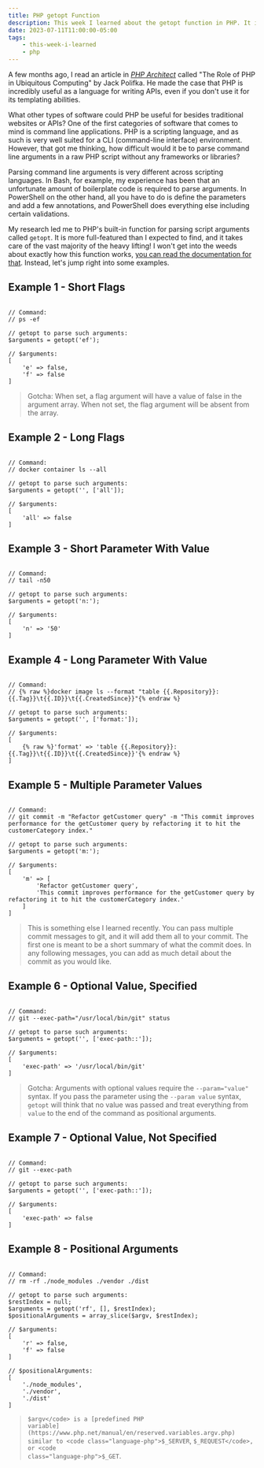 ```yaml
---
title: PHP getopt Function
description: This week I learned about the getopt function in PHP. It is used to parse the arguments passed to a PHP script when run from the command line.
date: 2023-07-11T11:00:00-05:00
tags:
    - this-week-i-learned
    - php
---
```

A few months ago, I read an article in <em><a href="https://www.phparch.com/magazine/">PHP Architect</a></em> called "The Role of PHP in Ubiquitous Computing" by Jack Polifka. He made the case that PHP is incredibly useful as a language for writing APIs, even if you don't use it for its templating abilities.

What other types of software could PHP be useful for besides traditional websites or APIs? One of the first categories of software that comes to mind is command line applications. PHP is a scripting language, and as such is very well suited for a CLI (command-line interface) environment. However, that got me thinking, how difficult would it be to parse command line arguments in a raw PHP script without any frameworks or libraries?

Parsing command line arguments is very different across scripting languages. In Bash, for example, my experience has been that an unfortunate amount of boilerplate code is required to parse arguments. In PowerShell on the other hand, all you have to do is define the parameters and add a few annotations, and PowerShell does everything else including certain validations.

My research led me to PHP's built-in function for parsing script arguments called <code class="language-php">getopt</code>. It is more full-featured than I expected to find, and it takes care of the vast majority of the heavy lifting! I won't get into the weeds about exactly how this function works, <a href="https://www.php.net/manual/en/function.getopt.php">you can read the documentation for that</a>. Instead, let's jump right into some examples.

## Example 1 - Short Flags
<pre class="codeWrapper"><code class="language-php">
// Command:
// ps -ef

// getopt to parse such arguments:
$arguments = getopt('ef');

// $arguments:
[
    'e' => false,
    'f' => false
]
</code></pre>

> Gotcha: When set, a flag argument will have a value of false in the argument array. When not set, the flag argument will be absent from the array.

## Example 2 - Long Flags
<pre class="codeWrapper"><code class="language-php">
// Command:
// docker container ls --all

// getopt to parse such arguments:
$arguments = getopt('', ['all']);

// $arguments:
[
    'all' => false
]
</code></pre>

## Example 3 - Short Parameter With Value
<pre class="codeWrapper"><code class="language-php">
// Command:
// tail -n50

// getopt to parse such arguments:
$arguments = getopt('n:');

// $arguments:
[
    'n' => '50'
]
</code></pre>

## Example 4 - Long Parameter With Value
<pre class="codeWrapper"><code class="language-php">
// Command:
// {% raw %}docker image ls --format "table {{.Repository}}:{{.Tag}}\t{{.ID}}\t{{.CreatedSince}}"{% endraw %}

// getopt to parse such arguments:
$arguments = getopt('', ['format:']);

// $arguments:
[
    {% raw %}'format' => 'table {{.Repository}}:{{.Tag}}\t{{.ID}}\t{{.CreatedSince}}'{% endraw %}
]
</code></pre>

## Example 5 - Multiple Parameter Values
<pre class="codeWrapper"><code class="language-php">
// Command:
// git commit -m "Refactor getCustomer query" -m "This commit improves performance for the getCustomer query by refactoring it to hit the customerCategory index."

// getopt to parse such arguments:
$arguments = getopt('m:');

// $arguments:
[
    'm' => [
        'Refactor getCustomer query',
        'This commit improves performance for the getCustomer query by refactoring it to hit the customerCategory index.'
    ]
]
</code></pre>

> This is something else I learned recently. You can pass multiple commit messages to git, and it will add them all to your commit. The first one is meant to be a short summary of what the commit does. In any following messages, you can add as much detail about the commit as you would like.

## Example 6 - Optional Value, Specified
<pre class="codeWrapper"><code class="language-php">
// Command:
// git --exec-path="/usr/local/bin/git" status

// getopt to parse such arguments:
$arguments = getopt('', ['exec-path::']);

// $arguments:
[
    'exec-path' => '/usr/local/bin/git'
]
</code></pre>

> Gotcha: Arguments with optional values require the <code class="language-bash">--param="value"</code> syntax. If you pass the parameter using the <code class="language-bash">--param value</code> syntax, <code class="language-php">getopt</code> will think that no value was passed and treat everything from <code class="language-bash">value</code> to the end of the command as positional arguments.

## Example 7 - Optional Value, Not Specified
<pre class="codeWrapper"><code class="language-php">
// Command:
// git --exec-path

// getopt to parse such arguments:
$arguments = getopt('', ['exec-path::']);

// $arguments:
[
    'exec-path' => false
]
</code></pre>

## Example 8 - Positional Arguments
<pre class="codeWrapper"><code class="language-php">
// Command:
// rm -rf ./node_modules ./vendor ./dist

// getopt to parse such arguments:
$restIndex = null;
$arguments = getopt('rf', [], $restIndex);
$positionalArguments = array_slice($argv, $restIndex);

// $arguments:
[
    'r' => false,
    'f' => false
]

// $positionalArguments:
[
    './node_modules',
    './vendor',
    './dist'
]
</code></pre>

> <code class="language-php">$argv</code> is a [predefined PHP variable](https://www.php.net/manual/en/reserved.variables.argv.php) similar to <code class="language-php">$_SERVER</code>, <code class="language-php">$_REQUEST</code>, or <code class="language-php">$_GET</code>.

<link rel="stylesheet" href="https://cdnjs.cloudflare.com/ajax/libs/prism/9000.0.1/themes/prism-tomorrow.min.css" integrity="sha512-kSwGoyIkfz4+hMo5jkJngSByil9jxJPKbweYec/UgS+S1EgE45qm4Gea7Ks2oxQ7qiYyyZRn66A9df2lMtjIsw==" crossorigin="anonymous" referrerpolicy="no-referrer">
<script src="https://cdnjs.cloudflare.com/ajax/libs/prism/9000.0.1/prism.min.js" integrity="sha512-UOoJElONeUNzQbbKQbjldDf9MwOHqxNz49NNJJ1d90yp+X9edsHyJoAs6O4K19CZGaIdjI5ohK+O2y5lBTW6uQ==" crossorigin="anonymous" referrerpolicy="no-referrer"></script>
<script src="https://cdnjs.cloudflare.com/ajax/libs/prism/9000.0.1/components/prism-php.min.js" integrity="sha512-6UGCfZS8v5U+CkSBhDy+0cA3hHrcEIlIy2++BAjetYt+pnKGWGzcn+Pynk41SIiyV2Oj0IBOLqWCKS3Oa+v/Aw==" crossorigin="anonymous" referrerpolicy="no-referrer"></script>
<script src="https://cdnjs.cloudflare.com/ajax/libs/prism/9000.0.1/components/prism-bash.min.js" integrity="sha512-35RBtvuCKWANuRid6RXP2gYm4D5RMieVL/xbp6KiMXlIqgNrI7XRUh9HurE8lKHW4aRpC0TZU3ZfqG8qmQ35zA==" crossorigin="anonymous" referrerpolicy="no-referrer"></script>